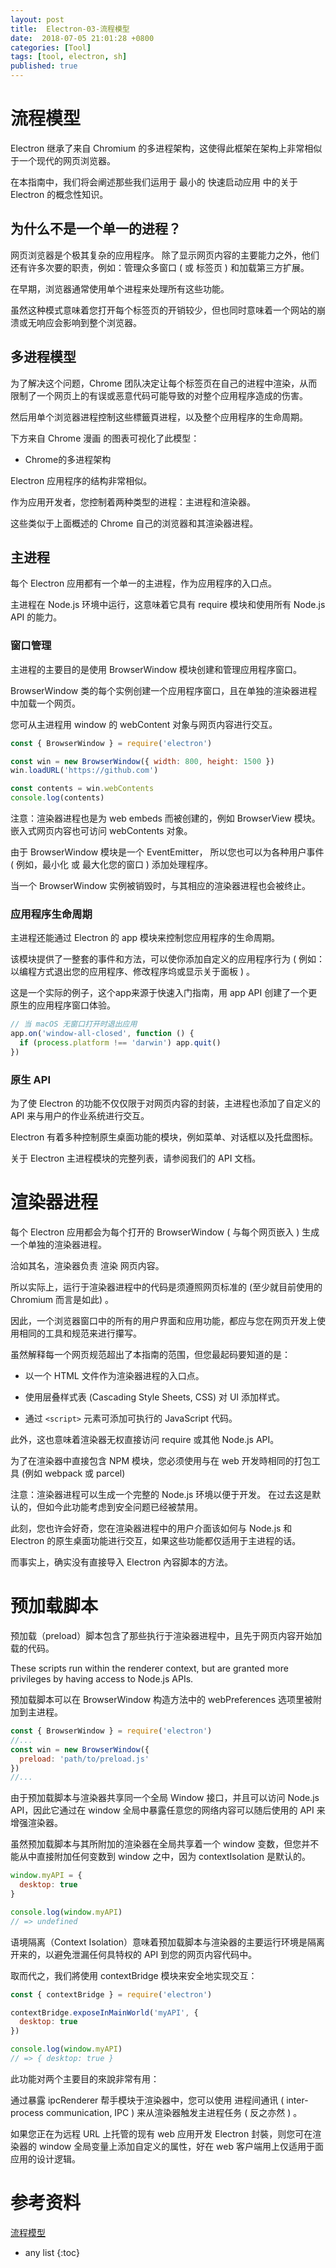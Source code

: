 ```yaml
---
layout: post
title:  Electron-03-流程模型
date:  2018-07-05 21:01:28 +0800
categories: [Tool]
tags: [tool, electron, sh]
published: true
---
```


# 流程模型

Electron 继承了来自 Chromium 的多进程架构，这使得此框架在架构上非常相似于一个现代的网页浏览器。 

在本指南中，我们将会阐述那些我们运用于 最小的 快速启动应用 中的关于 Electron 的概念性知识。

## 为什么不是一个单一的进程？

网页浏览器是个极其复杂的应用程序。 除了显示网页内容的主要能力之外，他们还有许多次要的职责，例如：管理众多窗口 ( 或 标签页 ) 和加载第三方扩展。

在早期，浏览器通常使用单个进程来处理所有这些功能。 

虽然这种模式意味着您打开每个标签页的开销较少，但也同时意味着一个网站的崩溃或无响应会影响到整个浏览器。

## 多进程模型

为了解决这个问题，Chrome 团队决定让每个标签页在自己的进程中渲染，从而限制了一个网页上的有误或恶意代码可能导致的对整个应用程序造成的伤害。 

然后用单个浏览器进程控制这些標籤頁进程，以及整个应用程序的生命周期。 

下方来自 Chrome 漫画 的图表可视化了此模型：

- Chrome的多进程架构

Electron 应用程序的结构非常相似。 

作为应用开发者，您控制着两种类型的进程：主进程和渲染器。 

这些类似于上面概述的 Chrome 自己的浏览器和其渲染器进程。

## 主进程

每个 Electron 应用都有一个单一的主进程，作为应用程序的入口点。 

主进程在 Node.js 环境中运行，这意味着它具有 require 模块和使用所有 Node.js API 的能力。

### 窗口管理

主进程的主要目的是使用 BrowserWindow 模块创建和管理应用程序窗口。

BrowserWindow 类的每个实例创建一个应用程序窗口，且在单独的渲染器进程中加载一个网页。 

您可从主进程用 window 的 webContent 对象与网页内容进行交互。

```js
const { BrowserWindow } = require('electron')

const win = new BrowserWindow({ width: 800, height: 1500 })
win.loadURL('https://github.com')

const contents = win.webContents
console.log(contents)
```

注意：渲染器进程也是为 web embeds 而被创建的，例如 BrowserView 模块。 嵌入式网页内容也可访问 webContents 对象。

由于 BrowserWindow 模块是一个 EventEmitter， 所以您也可以为各种用户事件 ( 例如，最小化 或 最大化您的窗口 ) 添加处理程序。

当一个 BrowserWindow 实例被销毁时，与其相应的渲染器进程也会被终止。

### 应用程序生命周期

主进程还能通过 Electron 的 app 模块来控制您应用程序的生命周期。 

该模块提供了一整套的事件和方法，可以使你添加自定义的应用程序行为 ( 例如：以编程方式退出您的应用程序、修改程序坞或显示关于面板 ) 。

这是一个实际的例子，这个app来源于快速入门指南，用 app API 创建了一个更原生的应用程序窗口体验。

```js
// 当 macOS 无窗口打开时退出应用
app.on('window-all-closed', function () {
  if (process.platform !== 'darwin') app.quit()
})
```

### 原生 API

为了使 Electron 的功能不仅仅限于对网页内容的封装，主进程也添加了自定义的 API 来与用户的作业系统进行交互。 

Electron 有着多种控制原生桌面功能的模块，例如菜单、对话框以及托盘图标。

关于 Electron 主进程模块的完整列表，请参阅我们的 API 文档。

# 渲染器进程

每个 Electron 应用都会为每个打开的 BrowserWindow ( 与每个网页嵌入 ) 生成一个单独的渲染器进程。 

洽如其名，渲染器负责 渲染 网页内容。 

所以实际上，运行于渲染器进程中的代码是须遵照网页标准的 (至少就目前使用的 Chromium 而言是如此) 。

因此，一个浏览器窗口中的所有的用户界面和应用功能，都应与您在网页开发上使用相同的工具和规范来进行攥写。

虽然解释每一个网页规范超出了本指南的范围，但您最起码要知道的是：

- 以一个 HTML 文件作为渲染器进程的入口点。

- 使用层叠样式表 (Cascading Style Sheets, CSS) 对 UI 添加样式。

- 通过 `<script>` 元素可添加可执行的 JavaScript 代码。

此外，这也意味着渲染器无权直接访问 require 或其他 Node.js API。 

为了在渲染器中直接包含 NPM 模块，您必须使用与在 web 开发時相同的打包工具 (例如 webpack 或 parcel)

注意：渲染器进程可以生成一个完整的 Node.js 环境以便于开发。 在过去这是默认的，但如今此功能考虑到安全问题已经被禁用。

此刻，您也许会好奇，您在渲染器进程中的用户介面该如何与 Node.js 和 Electron 的原生桌面功能进行交互，如果这些功能都仅适用于主进程的话。 

而事实上，确实没有直接导入 Electron 內容脚本的方法。

# 预加载脚本

预加载（preload）脚本包含了那些执行于渲染器进程中，且先于网页内容开始加载的代码。 

These scripts run within the renderer context, but are granted more privileges by having access to Node.js APIs.

预加载脚本可以在 BrowserWindow 构造方法中的 webPreferences 选项里被附加到主进程。

```js
const { BrowserWindow } = require('electron')
//...
const win = new BrowserWindow({
  preload: 'path/to/preload.js'
})
//...
```

由于预加载脚本与渲染器共享同一个全局 Window 接口，并且可以访问 Node.js API，因此它通过在 window 全局中暴露任意您的网络内容可以随后使用的 API 来增强渲染器。

虽然预加载脚本与其所附加的渲染器在全局共享着一个 window 变数，但您并不能从中直接附加任何变数到 window 之中，因为 contextIsolation 是默认的。

```js
window.myAPI = {
  desktop: true
}

console.log(window.myAPI)
// => undefined
```

语境隔离（Context Isolation）意味着预加载脚本与渲染器的主要运行环境是隔离开来的，以避免泄漏任何具特权的 API 到您的网页内容代码中。

取而代之，我们將使用 contextBridge 模块来安全地实现交互：

```js
const { contextBridge } = require('electron')

contextBridge.exposeInMainWorld('myAPI', {
  desktop: true
})

console.log(window.myAPI)
// => { desktop: true }
```

此功能对两个主要目的來說非常有用：

通过暴露 ipcRenderer 帮手模块于渲染器中，您可以使用 进程间通讯 ( inter-process communication, IPC ) 来从渲染器触发主进程任务 ( 反之亦然 ) 。

如果您正在为远程 URL 上托管的现有 web 应用开发 Electron 封裝，则您可在渲染器的 window 全局变量上添加自定义的属性，好在 web 客户端用上仅适用于面应用的设计逻辑。

# 参考资料

[流程模型](https://www.electronjs.org/docs/tutorial/process-model)

* any list
{:toc}
